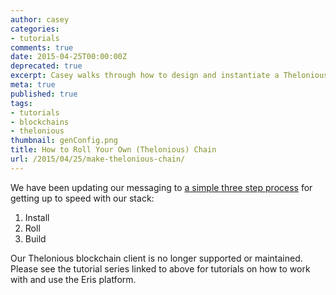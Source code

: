 ```yaml
---
author: casey
categories:
- tutorials
comments: true
date: 2015-04-25T00:00:00Z
deprecated: true
excerpt: Casey walks through how to design and instantiate a Thelonious chain.
meta: true
published: true
tags:
- tutorials
- blockchains
- thelonious
thumbnail: genConfig.png
title: How to Roll Your Own (Thelonious) Chain
url: /2015/04/25/make-thelonious-chain/
---
```


We have been updating our messaging to [a simple three step process](/docs/) for getting up to speed with our stack:

1. Install
2. Roll
3. Build

Our Thelonious blockchain client is no longer supported or maintained. Please see the tutorial series linked to above for tutorials on how to work with and use the Eris platform.